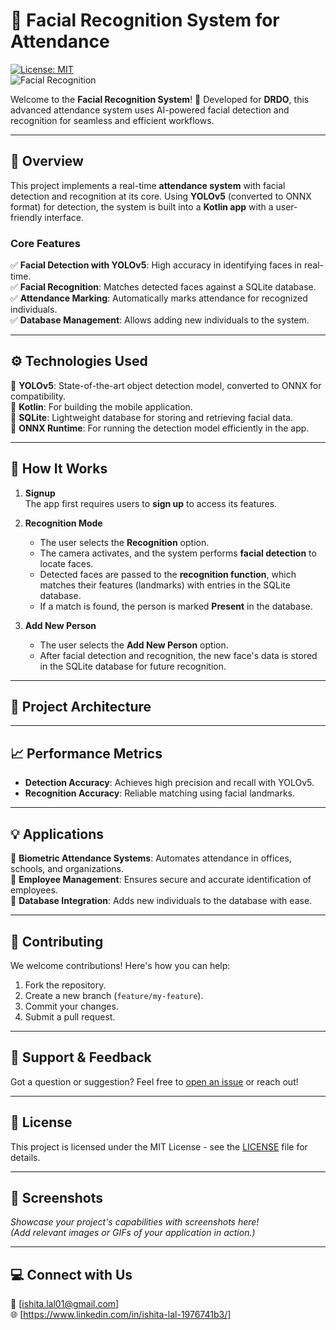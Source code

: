 # 🌟 **Facial Recognition System for Attendance**  
[![License: MIT](https://img.shields.io/badge/License-MIT-blue.svg)](https://opensource.org/licenses/MIT)  
![Facial Recognition](https://img.shields.io/badge/AI-Facial%20Recognition-blue)  

Welcome to the **Facial Recognition System**! 🚀 Developed for **DRDO**, this advanced attendance system uses AI-powered facial detection and recognition for seamless and efficient workflows.  

---

## 📖 **Overview**  
This project implements a real-time **attendance system** with facial detection and recognition at its core. Using **YOLOv5** (converted to ONNX format) for detection, the system is built into a **Kotlin app** with a user-friendly interface.  

### **Core Features**  
✅ **Facial Detection with YOLOv5**: High accuracy in identifying faces in real-time.  
✅ **Facial Recognition**: Matches detected faces against a SQLite database.  
✅ **Attendance Marking**: Automatically marks attendance for recognized individuals.  
✅ **Database Management**: Allows adding new individuals to the system.  

---

## ⚙️ **Technologies Used**  
🔹 **YOLOv5**: State-of-the-art object detection model, converted to ONNX for compatibility.  
🔹 **Kotlin**: For building the mobile application.  
🔹 **SQLite**: Lightweight database for storing and retrieving facial data.  
🔹 **ONNX Runtime**: For running the detection model efficiently in the app.  

---

## 🚀 **How It Works**  

1. **Signup**  
   The app first requires users to **sign up** to access its features.  

2. **Recognition Mode**  
   - The user selects the **Recognition** option.  
   - The camera activates, and the system performs **facial detection** to locate faces.  
   - Detected faces are passed to the **recognition function**, which matches their features (landmarks) with entries in the SQLite database.  
   - If a match is found, the person is marked **Present** in the database.

3. **Add New Person**  
   - The user selects the **Add New Person** option.  
   - After facial detection and recognition, the new face's data is stored in the SQLite database for future recognition.  

---

## 🎨 **Project Architecture**  

---

## 📈 **Performance Metrics**  
- **Detection Accuracy**: Achieves high precision and recall with YOLOv5.  
- **Recognition Accuracy**: Reliable matching using facial landmarks.  
---

## 💡 **Applications**  
🔹 **Biometric Attendance Systems**: Automates attendance in offices, schools, and organizations.  
🔹 **Employee Management**: Ensures secure and accurate identification of employees.  
🔹 **Database Integration**: Adds new individuals to the database with ease.  

---

## 🤝 **Contributing**  
We welcome contributions! Here's how you can help:  
1. Fork the repository.  
2. Create a new branch (`feature/my-feature`).  
3. Commit your changes.  
4. Submit a pull request.  

---

## 🌟 **Support & Feedback**  
Got a question or suggestion? Feel free to [open an issue](https://github.com/ishi-ta-lal/Facial-Recognition-System/issues) or reach out!  

---

## 📜 **License**  
This project is licensed under the MIT License - see the [LICENSE](LICENSE) file for details.  

---

## 📸 **Screenshots**  
_Showcase your project's capabilities with screenshots here!_  
*(Add relevant images or GIFs of your application in action.)*

---

## 💻 **Connect with Us**  
💌 [ishita.lal01@gmail.com]  
🌐 [https://www.linkedin.com/in/ishita-lal-1976741b3/]  

 
